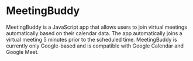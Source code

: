 # MeetingBuddy
MeetingBuddy is a JavaScript app that allows users to join virtual meetings automatically based on their calendar data. The app automatically joins a virtual meeting 5 minutes prior to the scheduled time. MeetingBuddy is currently only Google-based and is compatible with Google Calendar and Google Meet.

